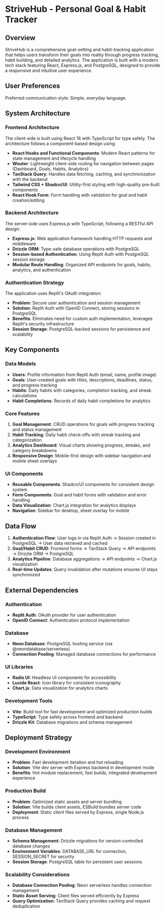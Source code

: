 # StriveHub - Personal Goal & Habit Tracker

## Overview

StriveHub is a comprehensive goal-setting and habit-tracking application that helps users transform their goals into reality through progress tracking, habit building, and detailed analytics. The application is built with a modern tech stack featuring React, Express.js, and PostgreSQL, designed to provide a responsive and intuitive user experience.

## User Preferences

Preferred communication style: Simple, everyday language.

## System Architecture

### Frontend Architecture
The client-side is built using React 18 with TypeScript for type safety. The architecture follows a component-based design using:
- **React Hooks and Functional Components**: Modern React patterns for state management and lifecycle handling
- **Wouter**: Lightweight client-side routing for navigation between pages (Dashboard, Goals, Habits, Analytics)
- **TanStack Query**: Handles data fetching, caching, and synchronization with the backend
- **Tailwind CSS + Shadcn/UI**: Utility-first styling with high-quality pre-built components
- **React Hook Form**: Form handling with validation for goal and habit creation/editing

### Backend Architecture
The server-side uses Express.js with TypeScript, following a RESTful API design:
- **Express.js**: Web application framework handling HTTP requests and middleware
- **Drizzle ORM**: Type-safe database operations with PostgreSQL
- **Session-based Authentication**: Using Replit Auth with PostgreSQL session storage
- **Modular Route Handling**: Organized API endpoints for goals, habits, analytics, and authentication

### Authentication Strategy
The application uses Replit's OAuth integration:
- **Problem**: Secure user authentication and session management
- **Solution**: Replit Auth with OpenID Connect, storing sessions in PostgreSQL
- **Benefits**: Eliminates need for custom auth implementation, leverages Replit's security infrastructure
- **Session Storage**: PostgreSQL-backed sessions for persistence and scalability

## Key Components

### Data Models
- **Users**: Profile information from Replit Auth (email, name, profile image)
- **Goals**: User-created goals with titles, descriptions, deadlines, status, and progress tracking
- **Habits**: Daily habits with categories, completion tracking, and streak calculations
- **Habit Completions**: Records of daily habit completions for analytics

### Core Features
1. **Goal Management**: CRUD operations for goals with progress tracking and status management
2. **Habit Tracking**: Daily habit check-offs with streak tracking and categorization
3. **Analytics Dashboard**: Visual charts showing progress, streaks, and category breakdowns
4. **Responsive Design**: Mobile-first design with sidebar navigation and mobile sheet overlays

### UI Components
- **Reusable Components**: Shadcn/UI components for consistent design system
- **Form Components**: Goal and habit forms with validation and error handling
- **Data Visualization**: Chart.js integration for analytics displays
- **Navigation**: Sidebar for desktop, sheet overlay for mobile

## Data Flow

1. **Authentication Flow**: User logs in via Replit Auth → Session created in PostgreSQL → User data retrieved and cached
2. **Goal/Habit CRUD**: Frontend forms → TanStack Query → API endpoints → Drizzle ORM → PostgreSQL
3. **Analytics Pipeline**: Database aggregations → API endpoints → Chart.js visualization
4. **Real-time Updates**: Query invalidation after mutations ensures UI stays synchronized

## External Dependencies

### Authentication
- **Replit Auth**: OAuth provider for user authentication
- **OpenID Connect**: Authentication protocol implementation

### Database
- **Neon Database**: PostgreSQL hosting service (via @neondatabase/serverless)
- **Connection Pooling**: Managed database connections for performance

### UI Libraries
- **Radix UI**: Headless UI components for accessibility
- **Lucide React**: Icon library for consistent iconography
- **Chart.js**: Data visualization for analytics charts

### Development Tools
- **Vite**: Build tool for fast development and optimized production builds
- **TypeScript**: Type safety across frontend and backend
- **Drizzle Kit**: Database migrations and schema management

## Deployment Strategy

### Development Environment
- **Problem**: Fast development iteration and hot reloading
- **Solution**: Vite dev server with Express backend in development mode
- **Benefits**: Hot module replacement, fast builds, integrated development experience

### Production Build
- **Problem**: Optimized static assets and server bundling
- **Solution**: Vite builds client assets, ESBuild bundles server code
- **Deployment**: Static client files served by Express, single Node.js process

### Database Management
- **Schema Management**: Drizzle migrations for version-controlled database changes
- **Environment Variables**: DATABASE_URL for connection, SESSION_SECRET for security
- **Session Storage**: PostgreSQL table for persistent user sessions

### Scalability Considerations
- **Database Connection Pooling**: Neon serverless handles connection management
- **Static Asset Serving**: Client files served efficiently by Express
- **Query Optimization**: TanStack Query provides caching and request deduplication